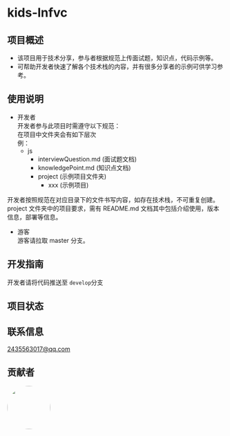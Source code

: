 # kids-lnfvc

## 项目概述

- 该项目用于技术分享，参与者根据规范上传面试题，知识点，代码示例等。
- 可帮助开发者快速了解各个技术栈的内容，并有很多分享者的示例可供学习参考。

## 使用说明

- 开发者<br />
  开发者参与此项目时需遵守以下规范：  
  在项目中文件夹会有如下层次<br />
  例： <br />
  - js<br />
    - interviewQuestion.md (面试题文档)
    - knowledgePoint.md (知识点文档)
    - project (示例项目文件夹)
      - xxx (示例项目)

开发者按照规范在对应目录下的文件书写内容，如存在技术栈，不可重复创建。<br />
project 文件夹中的项目要求，需有 README.md 文档其中包括介绍使用，版本信息，部署等信息。

- 游客<br />
  游客请拉取 master 分支。

## 开发指南

开发者请将代码推送至 `develop`分支

## 项目状态

## 联系信息

2435563017@qq.com

## 贡献者

<a href="https://github.com/zhang-jiaxing">
  <img style="border-radius: 50%;" width = 100 height = 100 src="https://avatars.githubusercontent.com/u/118111081?v=4" />
</a>
